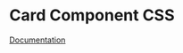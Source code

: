 # Card Component CSS

[Documentation](https://github.com/ArthurClemens/polythene/tree/master/docs/css.md)
